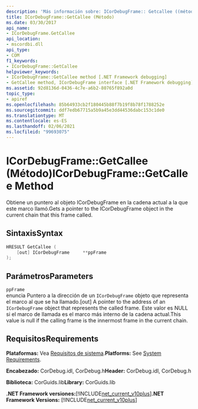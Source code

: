 ```yaml
---
description: 'Más información sobre: ICorDebugFrame:: Getcallee ((método)'
title: ICorDebugFrame::GetCallee (Método)
ms.date: 03/30/2017
api_name:
- ICorDebugFrame.GetCallee
api_location:
- mscordbi.dll
api_type:
- COM
f1_keywords:
- ICorDebugFrame::GetCallee
helpviewer_keywords:
- ICorDebugFrame::GetCallee method [.NET Framework debugging]
- GetCallee method, ICorDebugFrame interface [.NET Framework debugging]
ms.assetid: 92d8136d-0436-4c7e-a6b2-80765f892a0d
topic_type:
- apiref
ms.openlocfilehash: 85b64933cb2f180445b88f7b19f8b78f1788252e
ms.sourcegitcommit: ddf7edb67715a5b9a45e3dd44536dabc153c1de0
ms.translationtype: MT
ms.contentlocale: es-ES
ms.lasthandoff: 02/06/2021
ms.locfileid: "99693075"
---
```

# <a name="icordebugframegetcallee-method"></a><span data-ttu-id="af7a0-103">ICorDebugFrame::GetCallee (Método)</span><span class="sxs-lookup"><span data-stu-id="af7a0-103">ICorDebugFrame::GetCallee Method</span></span>

<span data-ttu-id="af7a0-104">Obtiene un puntero al objeto ICorDebugFrame en la cadena actual a la que este marco llamó.</span><span class="sxs-lookup"><span data-stu-id="af7a0-104">Gets a pointer to the ICorDebugFrame object in the current chain that this frame called.</span></span>  
  
## <a name="syntax"></a><span data-ttu-id="af7a0-105">Sintaxis</span><span class="sxs-lookup"><span data-stu-id="af7a0-105">Syntax</span></span>  
  
```cpp  
HRESULT GetCallee (  
    [out] ICorDebugFrame     **ppFrame  
);  
```  
  
## <a name="parameters"></a><span data-ttu-id="af7a0-106">Parámetros</span><span class="sxs-lookup"><span data-stu-id="af7a0-106">Parameters</span></span>  

 `ppFrame`  
 <span data-ttu-id="af7a0-107">enuncia Puntero a la dirección de un `ICorDebugFrame` objeto que representa el marco al que se ha llamado.</span><span class="sxs-lookup"><span data-stu-id="af7a0-107">[out] A pointer to the address of an `ICorDebugFrame` object that represents the called frame.</span></span> <span data-ttu-id="af7a0-108">Este valor es NULL si el marco de llamada es el marco más interno de la cadena actual.</span><span class="sxs-lookup"><span data-stu-id="af7a0-108">This value is null if the calling frame is the innermost frame in the current chain.</span></span>  
  
## <a name="requirements"></a><span data-ttu-id="af7a0-109">Requisitos</span><span class="sxs-lookup"><span data-stu-id="af7a0-109">Requirements</span></span>  

 <span data-ttu-id="af7a0-110">**Plataformas:** Vea [Requisitos de sistema](../../get-started/system-requirements.md).</span><span class="sxs-lookup"><span data-stu-id="af7a0-110">**Platforms:** See [System Requirements](../../get-started/system-requirements.md).</span></span>  
  
 <span data-ttu-id="af7a0-111">**Encabezado:** CorDebug.idl, CorDebug.h</span><span class="sxs-lookup"><span data-stu-id="af7a0-111">**Header:** CorDebug.idl, CorDebug.h</span></span>  
  
 <span data-ttu-id="af7a0-112">**Biblioteca:** CorGuids.lib</span><span class="sxs-lookup"><span data-stu-id="af7a0-112">**Library:** CorGuids.lib</span></span>  
  
 <span data-ttu-id="af7a0-113">**.NET Framework versiones:**[!INCLUDE[net_current_v10plus](../../../../includes/net-current-v10plus-md.md)]</span><span class="sxs-lookup"><span data-stu-id="af7a0-113">**.NET Framework Versions:** [!INCLUDE[net_current_v10plus](../../../../includes/net-current-v10plus-md.md)]</span></span>
